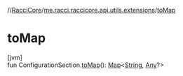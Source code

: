 //[RacciCore](../../index.md)/[me.racci.raccicore.api.utils.extensions](index.md)/[toMap](to-map.md)

# toMap

[jvm]\
fun ConfigurationSection.[toMap](to-map.md)(): [Map](https://kotlinlang.org/api/latest/jvm/stdlib/kotlin.collections/-map/index.html)&lt;[String](https://kotlinlang.org/api/latest/jvm/stdlib/kotlin/-string/index.html), [Any](https://kotlinlang.org/api/latest/jvm/stdlib/kotlin/-any/index.html)?&gt;
